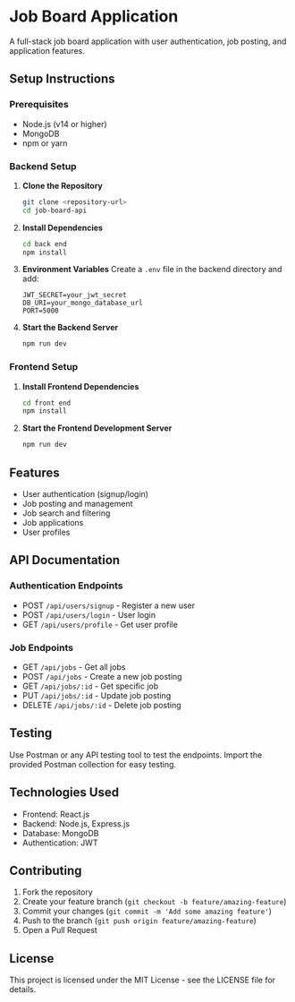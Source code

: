 # Job Board Application

A full-stack job board application with user authentication, job posting, and application features.

## Setup Instructions

### Prerequisites

- Node.js (v14 or higher)
- MongoDB
- npm or yarn

### Backend Setup

1. **Clone the Repository**

   ```bash
   git clone <repository-url>
   cd job-board-api
   ```

2. **Install Dependencies**

   ```bash
   cd back end
   npm install
   ```

3. **Environment Variables**
   Create a `.env` file in the backend directory and add:

   ```
   JWT_SECRET=your_jwt_secret
   DB_URI=your_mongo_database_url
   PORT=5000
   ```

4. **Start the Backend Server**
   ```bash
   npm run dev
   ```

### Frontend Setup

1. **Install Frontend Dependencies**

   ```bash
   cd front end
   npm install
   ```

2. **Start the Frontend Development Server**
   ```bash
   npm run dev
   ```

## Features

- User authentication (signup/login)
- Job posting and management
- Job search and filtering
- Job applications
- User profiles

## API Documentation

### Authentication Endpoints

- POST `/api/users/signup` - Register a new user
- POST `/api/users/login` - User login
- GET `/api/users/profile` - Get user profile

### Job Endpoints

- GET `/api/jobs` - Get all jobs
- POST `/api/jobs` - Create a new job posting
- GET `/api/jobs/:id` - Get specific job
- PUT `/api/jobs/:id` - Update job posting
- DELETE `/api/jobs/:id` - Delete job posting

## Testing

Use Postman or any API testing tool to test the endpoints. Import the provided Postman collection for easy testing.

## Technologies Used

- Frontend: React.js
- Backend: Node.js, Express.js
- Database: MongoDB
- Authentication: JWT

## Contributing

1. Fork the repository
2. Create your feature branch (`git checkout -b feature/amazing-feature`)
3. Commit your changes (`git commit -m 'Add some amazing feature'`)
4. Push to the branch (`git push origin feature/amazing-feature`)
5. Open a Pull Request

## License

This project is licensed under the MIT License - see the LICENSE file for details.
